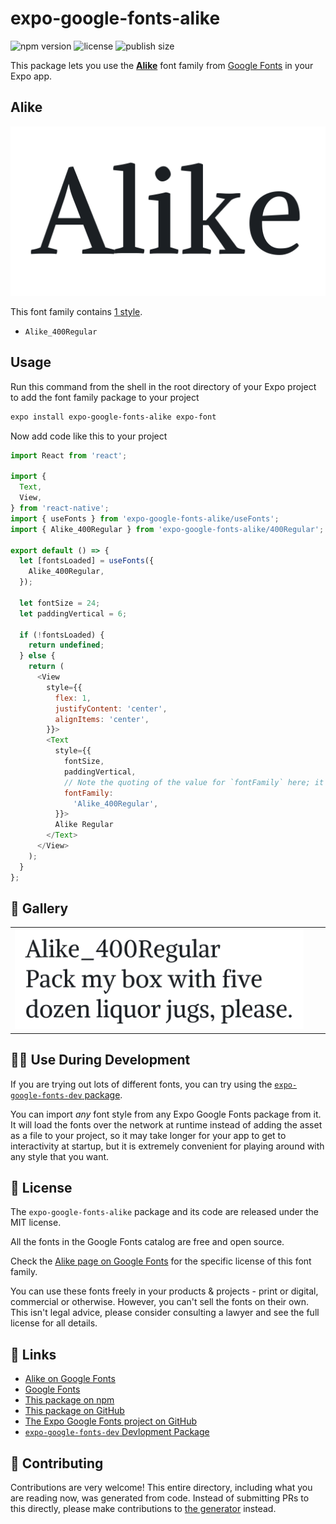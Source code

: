 # expo-google-fonts-alike

![npm version](https://flat.badgen.net/npm/v/expo-google-fonts-alike)
![license](https://flat.badgen.net/github/license/expo/google-fonts)
![publish size](https://flat.badgen.net/packagephobia/install/expo-google-fonts-alike)

This package lets you use the [**Alike**](https://fonts.google.com/specimen/Alike) font family from [Google Fonts](https://fonts.google.com/) in your Expo app.

## Alike

![Alike](./font-family.png)

This font family contains [1 style](#-gallery).

- `Alike_400Regular`

## Usage

Run this command from the shell in the root directory of your Expo project to add the font family package to your project
```sh
expo install expo-google-fonts-alike expo-font
```

Now add code like this to your project
```js
import React from 'react';

import {
  Text,
  View,
} from 'react-native';
import { useFonts } from 'expo-google-fonts-alike/useFonts';
import { Alike_400Regular } from 'expo-google-fonts-alike/400Regular';

export default () => {
  let [fontsLoaded] = useFonts({
    Alike_400Regular,
  });

  let fontSize = 24;
  let paddingVertical = 6;

  if (!fontsLoaded) {
    return undefined;
  } else {
    return (
      <View
        style={{
          flex: 1,
          justifyContent: 'center',
          alignItems: 'center',
        }}>
        <Text
          style={{
            fontSize,
            paddingVertical,
            // Note the quoting of the value for `fontFamily` here; it expects a string!
            fontFamily:
              'Alike_400Regular',
          }}>
          Alike Regular
        </Text>
      </View>
    );
  }
};

```

## 🔡 Gallery


||||
|-|-|-|
|![Alike_400Regular](.//400Regular/Alike_400Regular.ttf.png)||||


## 👩‍💻 Use During Development

If you are trying out lots of different fonts, you can try using the [`expo-google-fonts-dev` package](https://github.com/freeboub/google-fonts/tree/master/font-packages/dev#readme).

You can import *any* font style from any Expo Google Fonts package from it. It will load the fonts
over the network at runtime instead of adding the asset as a file to your project, so it may take longer
for your app to get to interactivity at startup, but it is extremely convenient
for playing around with any style that you want.

## 📖 License

The `expo-google-fonts-alike` package and its code are released under the MIT license.

All the fonts in the Google Fonts catalog are free and open source.

Check the [Alike page on Google Fonts](https://fonts.google.com/specimen/Alike) for the specific license of this font family.

You can use these fonts freely in your products & projects - print or digital, commercial or otherwise. However, you can't sell the fonts on their own. This isn't legal advice, please consider consulting a lawyer and see the full license for all details.

## 🔗 Links

- [Alike on Google Fonts](https://fonts.google.com/specimen/Alike)
- [Google Fonts](https://fonts.google.com/)
- [This package on npm](https://www.npmjs.com/package/expo-google-fonts-alike)
- [This package on GitHub](https://github.com/freeboub/google-fonts/tree/master/font-packages/alike)
- [The Expo Google Fonts project on GitHub](https://github.com/freeboub/google-fonts)
- [`expo-google-fonts-dev` Devlopment Package](https://github.com/freeboub/google-fonts/tree/master/font-packages/dev)

## 🤝 Contributing

Contributions are very welcome! This entire directory, including what you are reading now, was generated from code. Instead of submitting PRs to this directly, please make contributions to [the generator](https://github.com/freeboub/google-fonts/tree/master/packages/generator) instead.
